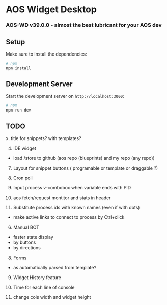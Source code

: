 # AOS Widget Desktop

### AOS-WD v39.0.0 - almost the best lubricant for your AOS dev

## Setup

Make sure to install the dependencies:

```bash
# npm
npm install
```

## Development Server

Start the development server on `http://localhost:3000`:

```bash
# npm
npm run dev
```

## TODO

x. title for snippets? with templates?

4. IDE widget
 - load /store to github (aos repo (blueprints) and my repo (any repo))

7. Layout for snippet buttons ( programable or template or draggable ?)

2. Cron poll

3. Input process v-combobox when variable ends with PID

5. aos fetch/request montitor and stats in header


2. Substitute process ids with known names (even if with dots)
 - make active links to connect to process by Ctrl+click
 
6. Manual BOT
 - faster state display
 - by buttons
 - by directions
 
8. Forms 
 - as automatically parsed from template?

9. Widget History feature

10. Time for each line of console

11. change cols width and widget height

